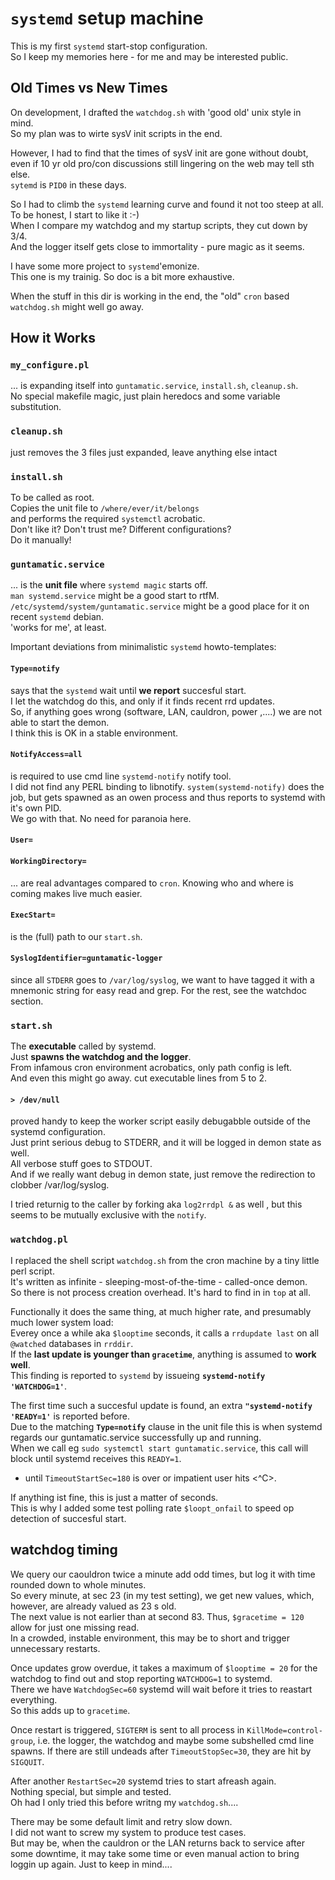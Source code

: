 # `systemd` setup machine

This is my first `systemd` start-stop configuration.  
So I keep my memories here - for me and may be interested public.  

## Old Times vs New Times

On development, I drafted the `watchdog.sh` with 'good old' unix style in mind.  
So my plan was to wirte sysV init scripts in the end.  
  
However, I had to find that the times of sysV init are gone without doubt, even if 10 yr old pro/con discussions still lingering on the web may tell sth else.  
`sytemd` is `PID0` in these days.

So I had to climb the `systemd` learning curve and found it not too steep at all.  
To be honest, I start to like it :-)  
When I compare my watchdog and my startup scripts, they cut down by 3/4.  
And the logger itself gets close to immortality - pure magic as it seems.  
  
I have some more project to `systemd`'emonize.  
This one is my trainig. So doc is a bit more exhaustive.  

When the stuff in this dir is working in the end, the "old" `cron` based `watchdog.sh` might well go away.  


## How it Works


### `my_configure.pl`
... is expanding itself into `guntamatic.service`, `install.sh`, `cleanup.sh`.  
No special makefile magic, just plain heredocs and some variable substitution.  

### `cleanup.sh`
just removes the 3 files just expanded, leave anything else intact


### `install.sh`
To be called as root.  
Copies the unit file to `/where/ever/it/belongs`  
and performs the required `systemctl` acrobatic.  
Don't like it? Don't trust me? Different configurations?  
Do it manually!

### `guntamatic.service`
... is the **unit file** where `systemd magic` starts off.  
`man systemd.service` might be a good start to rtfM.  
`/etc/systemd/system/guntamatic.service` might be a good place for it on recent `systemd` debian.  
'works for me', at least.

Important deviations from minimalistic `systemd` howto-templates:  

#### `Type=notify` 
says that the `systemd` wait until **we report** succesful start.  
I let the watchdog do this, and only if it finds recent rrd updates.  
So, if anything goes wrong (software, LAN, cauldron, power ,....) we are not able to start the demon.  
I think this is OK in a stable environment.  

#### `NotifyAccess=all` 
is required to use cmd line `systemd-notify` notify tool.  
I did not find any PERL binding to libnotify. `system(systemd-notify)` does the job, but gets spawned as an owen process and thus reports to systemd with it's own PID.  
We go with that. No need for paranoia here.  

#### `User=`  
#### `WorkingDirectory=`  
... are real advantages compared to `cron`. Knowing who and where is coming makes live much easier.  
#### `ExecStart=` 
is the (full) path to our `start.sh`.  
#### `SyslogIdentifier=guntamatic-logger`
 since all `STDERR` goes to `/var/log/syslog`, we want to have tagged it with a mnemonic string for easy read and grep.
For the rest, see the watchdoc section.

### `start.sh`
The **executable** called by systemd.  
Just **spawns the watchdog and the logger**.  
From infamous cron environment acrobatics, only path config is left.  
And even this might go away.  cut executable lines from 5 to 2.  

#### `> /dev/null` 
proved handy to keep the worker script easily debugabble outside of the systemd configuration.  
Just print serious debug to STDERR, and it will be logged in demon state as well.  
All verbose stuff goes to STDOUT.  
And if we really want debug in demon state, just remove the redirection to clobber /var/log/syslog.
  
I tried returnig to the caller by forking aka `log2rrdpl &` as well  , but this seems to be mutually exclusive with the `notify`.  


### `watchdog.pl`
I replaced the shell script `watchdog.sh` from the cron machine by a tiny little perl script.  
It's written as infinite - sleeping-most-of-the-time - called-once demon.  
So there is not process creation overhead. It's hard to find in in `top` at all.  

Functionally it does the same thing, at much higher rate, and presumably much lower system load:  
Everey once a while aka `$looptime` seconds, it calls a `rrdupdate last` on all `@watched` databases in `rrddir`.  
If the **last update is younger than `gracetime`**, anything is assumed to **work well**.  
This finding is reported to `systemd` by issueing **`systemd-notify 'WATCHDOG=1'`**.  

The first time such a succesful update is found, an extra **`"systemd-notify 'READY=1'`** is reported before.  
Due to the matching **`Type=notify`** clause in the unit file this is when systemd regards our guntamatic.service successfully up and running.  
When we call eg `sudo systemctl start guntamatic.service`, this call will block until systemd receives this `READY=1`.  
 - until `TimeoutStartSec=180` is over or impatient user hits <^C>.  

If anything ist fine, this is just a matter of seconds.  
This is why I added some test polling rate `$loopt_onfail`  to speed op detection of succesful start.  

## watchdog timing
We query our caouldron twice a minute add odd times, but log it with time rounded down to whole minutes.  
So every minute, at sec 23 (in my test setting), we get new values, which, however, are already valued as 23 s old.  
The next value is not earlier than at second 83. Thus, `$gracetime = 120` allow for just one missing read.  
In a crowded, instable environment, this may be to short and trigger unnecessary restarts.  

Once updates grow overdue, it takes a maximum of `$looptime = 20` for the watchdog to find out and stop reporting `WATCHDOG=1` to systemd.  
There we have `WatchdogSec=60` systemd will wait before it tries to reastart everything.  
So this adds up to `gracetime`.  
  
Once restart is triggered, `SIGTERM` is sent to all process in `KillMode=control-group`, i.e. the logger, the watchdog and maybe some subshelled cmd line spawns. If there are still undeads after `TimeoutStopSec=30`, they are hit by `SIGQUIT`.  
  
After another `RestartSec=20` systemd tries to start afreash again.  
Nothing special, but simple and tested.  
Oh had I only tried this before writng my `watchdog.sh`....

There may be some default limit and retry slow down.  
I did not want to screw my system to produce test cases.  
But may be, when the cauldron or the LAN returns back to service after some downtime, it may take some time or even manual action to bring loggin up again.
Just to keep in mind....

  







